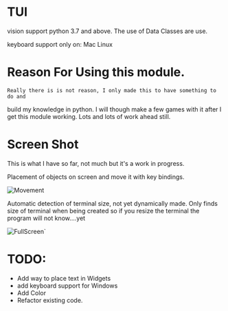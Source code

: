 # TUI
vision support python 3.7 and above.
The use of Data Classes are use.

keyboard support only on:
Mac
Linux


# Reason For Using this module.
    Really there is is not reason, I only made this to have something to do and 
build my knowledge in python.  I will though make a few games with it after I get this module working.  Lots and lots of work ahead still.


# Screen Shot
This is what I have so far, not much but it's a work in progress.


Placement of objects on screen and move it with key bindings.

![Movement](https://user-images.githubusercontent.com/43012445/59881361-007a9100-9375-11e9-942a-848c0c88d926.gif)

Automatic detection of terminal size, not yet dynamically made. Only finds
size of terminal when being created so if you resize the terminal the program will not 
know....yet

![FullScreen](https://user-images.githubusercontent.com/43012445/59881653-bcd45700-9375-11e9-91d2-c6bd90662475.gif)`


# TODO:

* Add way to place text in Widgets
* add keyboard support for Windows
* Add Color
* Refactor existing code.